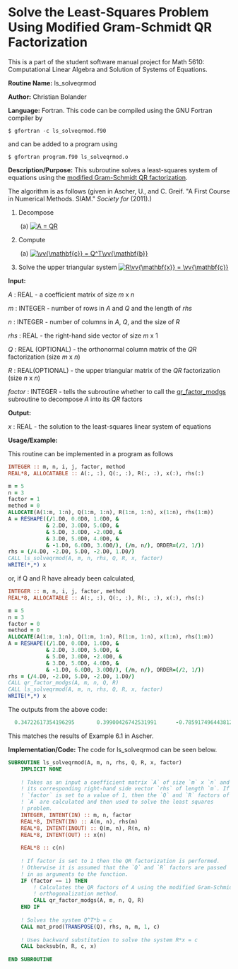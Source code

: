 # Solve the Least-Squares Problem Using Modified Gram-Schmidt QR Factorization

This is a part of the student software manual project for Math 5610: Computational Linear Algebra and Solution of Systems of Equations. 

**Routine Name:**          ls_solveqrmod

**Author:** Christian Bolander

**Language:** Fortran. This code can be compiled using the GNU Fortran compiler by

```$ gfortran -c ls_solveqrmod.f90```

and can be added to a program using

```$ gfortran program.f90 ls_solveqrmod.o ``` 

**Description/Purpose:** This subroutine solves a least-squares system of equations using the [modified Gram-Schmidt QR factorization](./qr_factor_modgs.md).

The algorithm is as follows (given in Ascher, U., and C. Greif. "A First Course in Numerical Methods. SIAM." *Society for* (2011).)

1. Decompose

   ​     (a) <a href="https://www.codecogs.com/eqnedit.php?latex=\inline&space;A&space;=&space;QR" target="_blank"><img src="https://latex.codecogs.com/gif.latex?\inline&space;A&space;=&space;QR" title="A = QR" /></a>

2. Compute

   ​     (a) <a href="https://www.codecogs.com/eqnedit.php?latex=\inline&space;\vv{\mathbf{c}}&space;=&space;Q^T\vv{\mathbf{b}}" target="_blank"><img src="https://latex.codecogs.com/gif.latex?\inline&space;\vv{\mathbf{c}}&space;=&space;Q^T\vv{\mathbf{b}}" title="\vv{\mathbf{c}} = Q^T\vv{\mathbf{b}}" /></a>

3. Solve the upper triangular system <a href="https://www.codecogs.com/eqnedit.php?latex=\inline&space;R\vv{\mathbf{x}}&space;=&space;\vv{\mathbf{c}}" target="_blank"><img src="https://latex.codecogs.com/gif.latex?\inline&space;R\vv{\mathbf{x}}&space;=&space;\vv{\mathbf{c}}" title="R\vv{\mathbf{x}} = \vv{\mathbf{c}}" /></a>

**Input:** 

*A* : REAL - a coefficient matrix of size *m* x *n*

*m* : INTEGER - number of rows in *A* and *Q* and the length of *rhs*

*n* : INTEGER - number of columns in *A*, *Q*, and the size of *R*

*rhs* : REAL - the right-hand side vector of size *m* x 1

*Q* : REAL (OPTIONAL) - the orthonormal column matrix of the *QR* factorization (size *m* x *n*)

*R* : REAL(OPTIONAL) - the upper triangular matrix of the *QR* factorization (size *n* x *n*)

*factor* : INTEGER - tells the subroutine whether to call the [qr_factor_modgs](./qr_factor_modgs.md) subroutine to decompose *A* into its *QR* factors

**Output:** 

*x* : REAL - the solution to the least-squares linear system of equations

**Usage/Example:**

This routine can be implemented in a program as follows

```fortran
INTEGER :: m, n, i, j, factor, method
REAL*8, ALLOCATABLE :: A(:, :), Q(:, :), R(:, :), x(:), rhs(:)

m = 5
n = 3
factor = 1
method = 0
ALLOCATE(A(1:m, 1:n), Q(1:m, 1:n), R(1:n, 1:n), x(1:n), rhs(1:m))
A = RESHAPE((/1.D0, 0.0D0, 1.0D0, &
			& 2.D0, 3.0D0, 5.0D0, &
			& 5.D0, 3.0D0, -2.0D0, &
			& 3.D0, 5.0D0, 4.0D0, &
			& -1.D0, 6.0D0, 3.0D0/), (/m, n/), ORDER=(/2, 1/))
rhs = (/4.D0, -2.D0, 5.D0, -2.D0, 1.D0/)
CALL ls_solveqrmod(A, m, n, rhs, Q, R, x, factor)
WRITE(*,*) x
```

or, if Q and R have already been calculated,

```fortran
INTEGER :: m, n, i, j, factor, method
REAL*8, ALLOCATABLE :: A(:, :), Q(:, :), R(:, :), x(:), rhs(:)

m = 5
n = 3
factor = 0
method = 0
ALLOCATE(A(1:m, 1:n), Q(1:m, 1:n), R(1:n, 1:n), x(1:n), rhs(1:m))
A = RESHAPE((/1.D0, 0.0D0, 1.0D0, &
			& 2.D0, 3.0D0, 5.0D0, &
			& 5.D0, 3.0D0, -2.0D0, &
			& 3.D0, 5.0D0, 4.0D0, &
			& -1.D0, 6.0D0, 3.0D0/), (/m, n/), ORDER=(/2, 1/))
rhs = (/4.D0, -2.D0, 5.D0, -2.D0, 1.D0/)
CALL qr_factor_modgs(A, m, n, Q, R)
CALL ls_solveqrmod(A, m, n, rhs, Q, R, x, factor)
WRITE(*,*) x
```



The outputs from the above code:

```fortran
  0.34722617354196295       0.39900426742531991      -0.78591749644381215  
```

This matches the results of Example 6.1 in Ascher.

**Implementation/Code:** The code for ls_solveqrmod can be seen below.

```fortran
SUBROUTINE ls_solveqrmod(A, m, n, rhs, Q, R, x, factor)
	IMPLICIT NONE
	
	! Takes as an input a coefficient matrix `A` of size `m` x `n` and
	! its corresponding right-hand side vector `rhs` of length `m`. If
	! `factor` is set to a value of 1, then the `Q` and `R` factors of
	! `A` are calculated and then used to solve the least squares
	! problem.
	INTEGER, INTENT(IN) :: m, n, factor
	REAL*8, INTENT(IN) :: A(m, n), rhs(m)
	REAL*8, INTENT(INOUT) :: Q(m, n), R(n, n)
	REAL*8, INTENT(OUT) :: x(n)
	
	REAL*8 :: c(n)
	
	! If factor is set to 1 then the QR factorization is performed.
	! Otherwise it is assumed that the `Q` and `R` factors are passed
	! in as arguments to the function.
	IF (factor == 1) THEN
		! Calculates the QR factors of A using the modified Gram-Schmidt
		! orthogonalization method.
		CALL qr_factor_modgs(A, m, n, Q, R)
	END IF
	
	! Solves the system Q^T*b = c
	CALL mat_prod(TRANSPOSE(Q), rhs, n, m, 1, c)
			
	! Uses backward substitution to solve the system R*x = c
	CALL backsub(n, R, c, x)
	
END SUBROUTINE
```